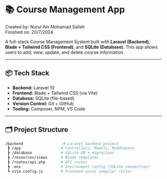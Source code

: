 # 📚 Course Management App

Created by: Nurul Ain Mohamad Salleh
<br >Finished on: 20/7/2024

A full-stack Course Management System built with **Laravel (Backend)**, **Blade + Tailwind CSS (Frontend)**, and **SQLite (Database)**. This app allows users to add, view, update, and delete course information.

---

## 📦 Tech Stack

- **Backend:** Laravel 10
- **Frontend:** Blade + Tailwind CSS (via Vite)
- **Database:** SQLite (file-based)
- **Version Control:** Git + GitHub
- **Tooling:** Composer, NPM, VS Code

---

## 🗂️ Project Structure

```bash
/backend                  # Laravel backend project
 ┣ /app                  # Controllers, Models, Middleware
 ┣ /database             # SQLite DB + migrations
 ┣ /resources/views      # Blade templates
 ┣ /routes/api.php       # API routes
 ┣ .env                  # Environment config (SQLite connection)
 ┗ vite.config.js        # Frontend asset compiler (Vite)
